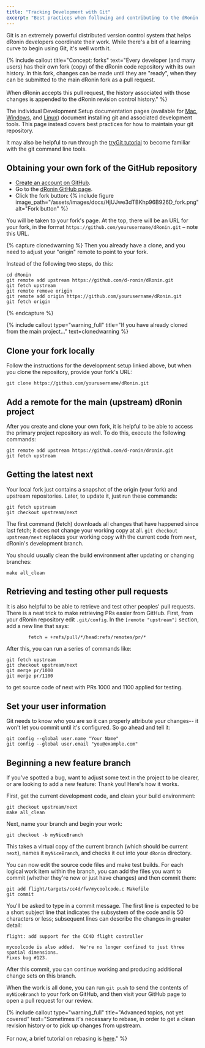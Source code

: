 ```yaml
---
title: "Tracking Development with Git"
excerpt: "Best practices when following and contributing to the dRonin repository"
---
```

Git is an extremely powerful distributed version control system that helps dRonin developers coordinate their work.  While there's a bit of a learning curve to begin using Git, it's well worth it.

{% include callout title="Concept: forks" text="Every developer (and many users) has their own fork (copy) of the dRonin code repository with its own history.  In this fork, changes can be made until they are \"ready\", when they can be submitted to the main dRonin fork as a pull request.<br/><br/>When dRonin accepts this pull request, the history associated with those changes is appended to the dRonin revision control history." %}

The individual Development Setup documentation pages (available for [Mac](/docs/development-setup/development-setup-os-x/), [Windows](/docs/development-setup/development-setup-windows/), and  [Linux](/docs/development-setup/development-setup-linux/)) document installing git and associated development tools.  This page instead covers best practices for how to maintain your git repository. 

It may also be helpful to run through the [tryGit tutorial](https://try.github.io/levels/1/challenges/1) to become familiar with the git command line tools.

## Obtaining your own fork of the GitHub repository

* [Create an account on GitHub](https://github.com/signup/free).
* Go to the [dRonin GitHub page](https://github.com/d-ronin/dronin).
* Click the fork button:
{% include figure image_path="/assets/images/docs/HjUJwe3dTBKhp96B926D_fork.png" alt="Fork button" %}

You will be taken to your fork's page.  At the top, there will be an URL for your fork, in the format `https://github.com/yourusername/dRonin.git` – note this URL.

{% capture clonedwarning %}
Then you already have a clone, and you need to adjust your "origin" remote to point to your fork.

Instead of the following two steps, do this:
```
cd dRonin
git remote add upstream https://github.com/d-ronin/dRonin.git
git fetch upstream
git remote remove origin
git remote add origin https://github.com/yourusername/dRonin.git
git fetch origin
```
{% endcapture %}

{% include callout type="warning_full" title="If you have already cloned from the main project..." text=clonedwarning %}

## Clone your fork locally

Follow the instructions for the development setup linked above, but when you clone the repository, provide your fork's URL:

```
git clone https://github.com/yourusername/dRonin.git
```

## Add a remote for the main (upstream) dRonin project

After you create and clone your own fork, it is helpful to be able to access the primary project repository as well.  To do this, execute the following commands:

```
git remote add upstream https://github.com/d-ronin/dronin.git
git fetch upstream
```

## Getting the latest next

Your local fork just contains a snapshot of the origin (your fork) and upstream repositories.  Later, to update it, just run these commands:

```
git fetch upstream
git checkout upstream/next
```

The first command (fetch) downloads all changes that have happened since last fetch; it does not change your working copy at all.  `git checkout upstream/next` replaces your working copy with the current code from `next`, dRonin's development branch.

You should usually clean the build environment after updating or changing branches:

```
make all_clean
```

## Retrieving and testing other pull requests

It is also helpful to be able to retrieve and test other peoples' pull requests.  There is a neat trick to make retrieving PRs easier from GitHub.  First, from your dRonin repository edit `.git/config`.  In the `[remote "upstream"]` section, add a new line that says:

```
        fetch = +refs/pull/*/head:refs/remotes/pr/*
```

After this, you can run a series of commands like:

```
git fetch upstream
git checkout upstream/next
git merge pr/1000
git merge pr/1100
```

to get source code of next with PRs 1000 and 1100 applied for testing.

## Set your user information

Git needs to know who you are so it can properly attribute your changes-- it won't let you commit until it's configured.  So go ahead and tell it:

```
git config --global user.name "Your Name"
git config --global user.email "you@example.com"
```

## Beginning a new feature branch

If you've spotted a bug, want to adjust some text in the project to be clearer, or are looking to add a new feature: Thank you!  Here's how it works.

First, get the current development code, and clean your build environment:

```
git checkout upstream/next
make all_clean
```

Next, name your branch and begin your work:

```
git checkout -b myNiceBranch
```

This takes a virtual copy of the current branch (which should be current `next`), names it `myNiceBranch`, and checks it out into your `dRonin` directory.

You can now edit the source code files and make test builds.  For each logical work item within the branch, you can add the files you want to commit (whether they're new or just have changes) and then commit them:

```
git add flight/targets/cc4d/fw/mycoolcode.c Makefile
git commit
```

You'll be asked to type in a commit message.  The first line is expected to be a short subject line that indicates the subsystem of the code and is 50 characters or less; subsequent lines can describe the changes in greater detail:

```
flight: add support for the CC4D flight controller

mycoolcode is also added.  We're no longer confined to just three spatial dimensions.  
Fixes bug #123.
```

After this commit, you can continue working and producing additional change sets on this branch.

When the work is all done, you can run `git push` to send the contents of `myNiceBranch` to your fork on GitHub, and then visit your GitHub page to open a pull request for our review.

{% include callout type="warning_full" title="Advanced topics, not yet covered" text="Sometimes it's necessary to rebase, in order to get a clean revision history or to pick up changes from upstream.<br/><br/>For now, a brief tutorial on rebasing is [here](https://git-scm.com/book/en/v2/Git-Branching-Rebasing)." %}
